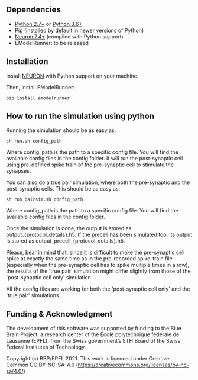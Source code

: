 ## Dependencies

- [Python 2.7+](https://www.python.org/download/releases/2.7/) or [Python 3.6+](https://www.python.org/downloads/release/python-360/)
- [Pip](https://pip.pypa.io) (installed by default in newer versions of Python)
- [Neuron 7.4+](http://neuron.yale.edu/) (compiled with Python support)
- EModelRunner: to be released

## Installation

Install [NEURON](http://neuron.yale.edu/) with Python support on your machine.

Then, install EModelRunner:

    pip install emodelrunner

## How to run the simulation using python

Running the simulation should be as easy as:

    sh run.sh config_path

Where config_path is the path to a specific config file. You will find the available config files in the config folder.
It will run the post-synaptic cell using pre-defined spike train of the pre-synaptic cell to stimulate the synapses.

You can also do a true pair simulation, where both the pre-synaptic and the post-synaptic cells. 
This should be as easy as:

    sh run_pairsim.sh config_path

Where config_path is the path to a specific config file. You will find the available config files in the config folder.

Once the simulation is done, the output is stored as output_{protocol_details}.h5.
If the precell has been simulated too, its output is stored as output_precell_{protocol_details}.h5.

Please, bear in mind that, since it is difficult to make the pre-synaptic cell spike at exactly the same time as in the pre-recorded spike-train file
(especially when the pre-synaptic cell has to spike multiple times in a row),
the results of the 'true pair' simulation might differ slightly from those of the 'post-synaptic cell only' simulation.

All the config files are working for both the 'post-synaptic cell only' and the 'true pair' simulations.

## Funding & Acknowledgment

The development of this software was supported by funding to the Blue Brain Project, a research center of the École polytechnique fédérale de Lausanne (EPFL), from the Swiss government’s ETH Board of the Swiss Federal Institutes of Technology.

Copyright (c) BBP/EPFL 2021. This work is licenced under Creative Common CC BY-NC-SA-4.0 (https://creativecommons.org/licenses/by-nc-sa/4.0/)
